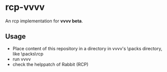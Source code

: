 # rcp-vvvv
An rcp implementation for **vvvv beta**.

## Usage
- Place content of this repository in a directory in vvvv's \packs directory, like \packs\rcp
- run vvvv
- check the helppatch of Rabbit (RCP)
